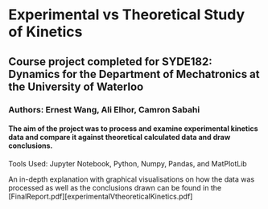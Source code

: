 # Experimental vs Theoretical Study of Kinetics 
## Course project completed for SYDE182: Dynamics for the Department of Mechatronics at the University of Waterloo
### Authors: Ernest Wang, Ali Elhor, Camron Sabahi
#### The aim of the project was to process and examine experimental kinetics data and compare it against theoretical calculated data and draw conclusions. 
Tools Used: Jupyter Notebook, Python, Numpy, Pandas, and MatPlotLib

An in-depth explanation with graphical visualisations on how the data was processed as well as the conclusions drawn can be found in the [FinalReport.pdf][experimentalVtheoreticalKinetics.pdf]
